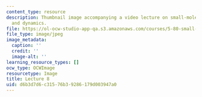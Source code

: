 ```yaml
---
content_type: resource
description: Thumbnail image accompanying a video lecture on small-molecule spectroscopy
  and dynamics.
file: https://ol-ocw-studio-app-qa.s3.amazonaws.com/courses/5-80-small-molecule-spectroscopy-and-dynamics-fall-2008/d6b3d7d6c31576b39286179d003947a0_mit5_80f08lec8_th.jpg
file_type: image/jpeg
image_metadata:
  caption: ''
  credit: ''
  image-alt: ''
learning_resource_types: []
ocw_type: OCWImage
resourcetype: Image
title: Lecture 8
uid: d6b3d7d6-c315-76b3-9286-179d003947a0
---
```

